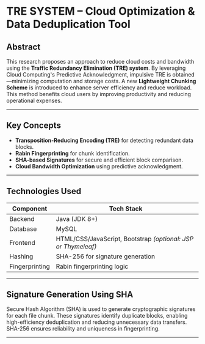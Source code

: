 # TRE SYSTEM – Cloud Optimization & Data Deduplication Tool

## Abstract

This research proposes an approach to reduce cloud costs and bandwidth using the **Traffic Redundancy Elimination (TRE) system**. By leveraging Cloud Computing's Predictive Acknowledgment, impulsive TRE is obtained—minimizing computation and storage costs. A new **Lightweight Chunking Scheme** is introduced to enhance server efficiency and reduce workload. This method benefits cloud users by improving productivity and reducing operational expenses.

---

## Key Concepts

- **Transposition-Reducing Encoding (TRE)** for detecting redundant data blocks.
- **Rabin Fingerprinting** for chunk identification.
- **SHA-based Signatures** for secure and efficient block comparison.
- **Cloud Bandwidth Optimization** using predictive acknowledgment.

---

## Technologies Used

| Component       | Tech Stack                   |
|----------------|------------------------------|
| Backend         | Java (JDK 8+)                |
| Database        | MySQL                        |
| Frontend        | HTML/CSS/JavaScript, Bootstrap *(optional: JSP or Thymeleaf)* |
| Hashing         | SHA-256 for signature generation |
| Fingerprinting  | Rabin fingerprinting logic   |

---

## Signature Generation Using SHA

Secure Hash Algorithm (SHA) is used to generate cryptographic signatures for each file chunk. These signatures identify duplicate blocks, enabling high-efficiency deduplication and reducing unnecessary data transfers. SHA-256 ensures reliability and uniqueness in fingerprinting.

---




